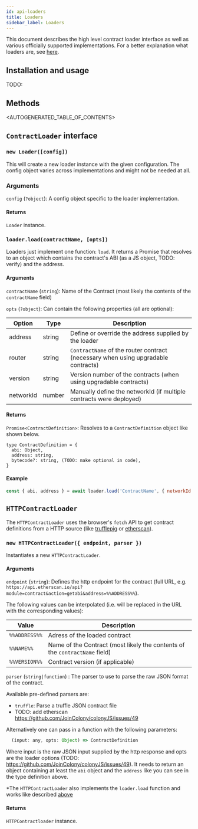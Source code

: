 ```yaml
---
id: api-loaders
title: Loaders
sidebar_label: Loaders
---
```


This document describes the high level contract loader interface as well as various officially supported implementations. For a better explanation what loaders are, see [here](docs-loaders.html).

## Installation and usage

TODO:

## Methods

<AUTOGENERATED_TABLE_OF_CONTENTS>

## `ContractLoader` interface

### `new Loader([config])`

This will create a new loader instance with the given configuration. The config object varies across implementations and might not be needed at all.

### Arguments

`config` (`?object`): A config object specific to the loader implementation.

#### Returns

`Loader` instance.

### `loader.load(contractName, [opts])`

Loaders just implement one function: `load`. It returns a Promise that resolves to an object which contains the contract's ABI (as a JS object, TODO: verify) and the address.

#### Arguments

`contractName` (`string`): Name of the Contract (most likely the contents of the `contractName` field)

`opts` (`?object`): Can contain the following properties (all are optional):

|Option|Type|Description|
|---|---|---|
|address|string|Define or override the address supplied by the loader|
|router|string|`ContractName` of the router contract (necessary when using upgradable contracts)|
|version|string|Version number of the contracts (when using upgradable contracts)|
|networkId|number|Manually define the networkId (if multiple contracts were deployed)|

#### Returns

`Promise<ContractDefinition>`: Resolves to a `ContractDefinition` object like shown below.

```
type ContractDefinition = {
  abi: Object,
  address: string,
  bytecode?: string, (TODO: make optional in code),
}
```

#### Example

```javascript
const { abi, address } = await loader.load('ContractName', { networkId: 99 });
```

## `HTTPContractLoader`

The `HTTPContractLoader` uses the browser's `fetch` API to get contract definitions from a HTTP source (like [trufflepig](https://github.com/JoinColony/trufflepig) or [etherscan](https://etherscan.io/contractsVerified)).

### `new HTTPContractLoader({ endpoint, parser })`

Instantiates a new `HTTPContractLoader`.

#### Arguments

`endpoint` (`string`): Defines the http endpoint for the contract (full URL, e.g. `https://api.etherscan.io/api?module=contract&action=getabi&address=%%ADDRESS%%`).

The following values can be interpolated (i.e. will be replaced in the URL with the corresponding values):

|Value|Description|
|---|---|
|`%%ADDRESS%%`|Adress of the loaded contract|
|`%%NAME%%`|Name of the Contract (most likely the contents of the `contractName` field)|
|`%%VERSION%%`|Contract version (if applicable)|

`parser` (`string|function`) : The parser to use to parse the raw JSON format of the contract.

Available pre-defined parsers are:

- `truffle`: Parse a truffle JSON contract file
- TODO: add etherscan https://github.com/JoinColony/colonyJS/issues/49

Alternatively one can pass in a function with the following parameters:

```javascript
  (input: any, opts: Object) => ContractDefinition
```

Where input is the raw JSON input supplied by the http response and opts are the loader options (TODO: https://github.com/JoinColony/colonyJS/issues/49). It needs to return an object containing at least the `abi` object and the `address` like you can see in the type definition above.

*The `HTTPContractLoader` also implements the `loader.load` function and works like described [above](#loaderload-contractname-opts)

#### Returns

`HTTPContractloader` instance.
